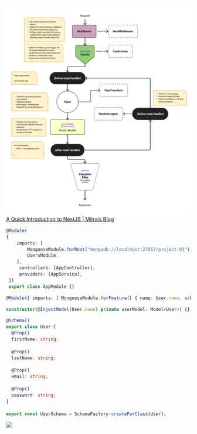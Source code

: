 ![](./Images/Pasted%20image%2020240302195338.png)[A Quick Introduction to NestJS | Mitrais Blog](https://www.mitrais.com/news-updates/a-quick-introduction-to-nestjs/)


```ts
@Module(
{ 
	imports: [ 
		MongooseModule.forRoot("mongodb://localhost:27017/project-01"), 
		UsersModule, 
	], 
	 controllers: [AppController], 
	 providers: [AppService], 
 }) 
 export class AppModule {}
```

```ts
@Module({ imports: [ MongooseModule.forFeature([ { name: User.name, schema: UserSchema, }, ]), ], controllers: [UsersController], providers: [UsersService], }) export class UsersModule {}
```

```ts
constructor(@InjectModel(User.name) private userModel: Model<User>) {}
```

```ts
@Schema()
export class User {
  @Prop()
  firstName: string;

  @Prop()
  lastName: string;

  @Prop()
  email: string;

  @Prop()
  password: string;
}

export const UserSchema = SchemaFactory.createForClass(User);
```

![](Pasted%20image%2020240310113913.png)
